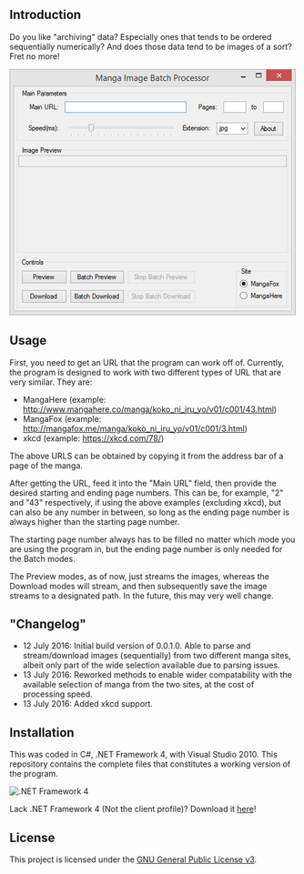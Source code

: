 ## Introduction

Do you like "archiving" data? Especially ones that tends to be ordered sequentially numerically? And does those data tend to be images of a sort? Fret no more!

![The program upon starting](/Screenshots/main.png)

## Usage

First, you need to get an URL that the program can work off of. Currently, the program is designed to work with two different types of URL that are very similar. They are:

- MangaHere (example: http://www.mangahere.co/manga/koko_ni_iru_yo/v01/c001/43.html)
- MangaFox (example: http://mangafox.me/manga/koko_ni_iru_yo/v01/c001/3.html)
- xkcd (example: https://xkcd.com/78/)

The above URLS can be obtained by copying it from the address bar of a page of the manga.

After getting the URL, feed it into the "Main URL" field, then provide the desired starting and ending page numbers. This can be, for example, "2" and "43" respectively, if using the above examples (excluding xkcd), but can also be any number in between, so long as the ending page number is always higher than the starting page number.

 The starting page number always has to be filled no matter which mode you are using the program in, but the ending page number is only needed for the Batch modes.

 The Preview modes, as of now, just streams the images, whereas the Download modes will stream, and then subsequently save the image streams to a designated path. In the future, this may very well change.
 
## "Changelog"

- 12 July 2016: Initial build version of 0.0.1.0. Able to parse and stream/download images (sequentially) from two different manga sites, albeit only part of the wide selection available due to parsing issues.
- 13 July 2016: Reworked methods to enable wider compatability with the available selection of manga from the two sites, at the cost of processing speed.
- 13 July 2016: Added xkcd support.
 
## Installation

This was coded in C#, .NET Framework 4, with Visual Studio 2010. This repository contains the complete files that constitutes a working version of the program.

![.NET Framework 4](https://public-dm2306.files.1drv.com/y3pXtgOa3VAq1KJC17mOmtDEPHusKHAB9-7yuC54hI8Y09iMHkj7cSTqPzm-c2hu7OPOEI-ixow1bGvhOElUZRiFtFmgt8BNExvufrWkuXzyzmYY1WE-v_-1nYVuGdbqrPq/NET-Frmwrk_h_rgb.png?rdrts=142979546)

Lack .NET Framework 4 (Not the client profile)? Download it [here](https://www.microsoft.com/en-us/download/details.aspx?id=17718)!

## License

This project is licensed under the [GNU General Public License v3](LICENSE.md).